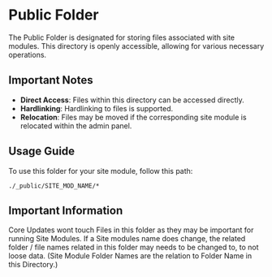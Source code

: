# Public Folder

The Public Folder is designated for storing files associated with site modules. This directory is openly accessible, allowing for various necessary operations.

## Important Notes

- **Direct Access**: Files within this directory can be accessed directly.
- **Hardlinking**: Hardlinking to files is supported.
- **Relocation**: Files may be moved if the corresponding site module is relocated within the admin panel.

## Usage Guide

To use this folder for your site module, follow this path:
```plaintext
./_public/SITE_MOD_NAME/*
```

## Important Information
Core Updates wont touch Files in this folder as they may be important for running Site Modules. If a Site modules name does change, the related folder / file names related in this folder may needs to be changed to, to not loose data. (Site Module Folder Names are the relation to Folder Name in this Directory.)

